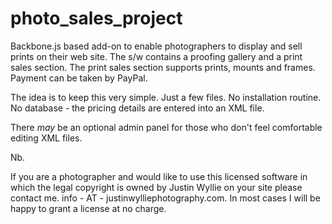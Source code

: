 # photo_sales_project
Backbone.js based add-on to enable photographers to display and sell prints on their web site. The s/w contains a proofing gallery and a print sales section. The print sales section supports prints, mounts and frames. Payment can be taken by PayPal. 

The idea is to keep this very simple. Just a few files. No installation routine. No database - the pricing details
are entered into an XML file. 

There *may* be an optional admin panel for those who don't feel comfortable editing XML files. 

Nb. 

If you are a photographer and would like to use this licensed software in which the legal copyright is owned by Justin Wyllie on your site please contact me. info - AT - justinwylliephotography.com. In most cases I will be happy to grant a license at no charge.
